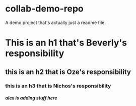 # collab-demo-repo

A demo project that's actually just a readme file.

<h1>This is an h1 that's Beverly's responsibility</h1>


<h2>this is an h2 that is Oze's responsibility</h2>

<h3>this is an h3 that is Nichos's responsibility</h3>

<h5> alex is adding stuff here</h5>
